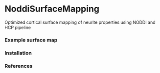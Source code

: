 # NoddiSurfaceMapping
Optimized cortical surface mapping of neurite properties using NODDI and HCP pipeline

### Example surface map

### Installation

### References

